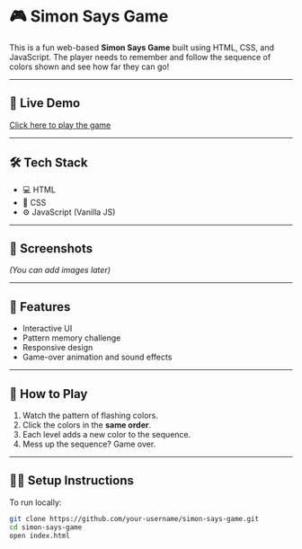 # 🎮 Simon Says Game

This is a fun web-based **Simon Says Game** built using HTML, CSS, and JavaScript. The player needs to remember and follow the sequence of colors shown and see how far they can go!

---

## 🔗 Live Demo
[Click here to play the game](https://your-username.github.io/simon-says-game/)

---

## 🛠️ Tech Stack

- 💻 HTML
- 🎨 CSS
- ⚙️ JavaScript (Vanilla JS)

---

## 📸 Screenshots

*(You can add images later)*

---

## 🚀 Features

- Interactive UI
- Pattern memory challenge
- Responsive design
- Game-over animation and sound effects

---

## 🧠 How to Play

1. Watch the pattern of flashing colors.
2. Click the colors in the **same order**.
3. Each level adds a new color to the sequence.
4. Mess up the sequence? Game over.

---

## 🧑‍💻 Setup Instructions

To run locally:

```bash
git clone https://github.com/your-username/simon-says-game.git
cd simon-says-game
open index.html
